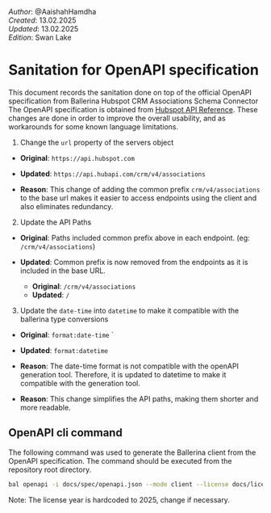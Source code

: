 _Author_:  @AaishahHamdha \
_Created_: 13.02.2025 \
_Updated_: 13.02.2025 \
_Edition_: Swan Lake

# Sanitation for OpenAPI specification

This document records the sanitation done on top of the official OpenAPI specification from Ballerina Hubspot CRM Associations Schema Connector
The OpenAPI specification is obtained from [Hubspot API Reference](https://github.com/HubSpot/HubSpot-public-api-spec-collection/blob/main/PublicApiSpecs/CRM/Associations%20Schema/Rollouts/130902/v4/associationsSchema.json).
These changes are done in order to improve the overall usability, and as workarounds for some known language limitations.

1. Change the `url` property of the servers object

- **Original**:
```https://api.hubspot.com```

- **Updated**:
```https://api.hubapi.com/crm/v4/associations```

- **Reason**: This change of adding the common prefix `crm/v4/associations` to the base url makes it easier to access endpoints using the client and also eliminates redundancy.

2. Update the API Paths

- **Original**: Paths included common prefix above in each endpoint. (eg: ```/crm/v4/associations```)

- **Updated**: Common prefix is now removed from the endpoints as it is included in the base URL.
  - **Original**: ```/crm/v4/associations```
  - **Updated**: ```/```

3. Update the `date-time` into `datetime` to make it compatible with the ballerina type conversions

- **Original**: `format:date-time`
`
- **Updated**: `format:datetime`

- **Reason**: The date-time format is not compatible with the openAPI generation tool. Therefore, it is updated to datetime to make it compatible with the generation tool.

- **Reason**: This change simplifies the API paths, making them shorter and more readable.

## OpenAPI cli command

The following command was used to generate the Ballerina client from the OpenAPI specification. The command should be executed from the repository root directory.

```bash
bal openapi -i docs/spec/openapi.json --mode client --license docs/license.txt -o ballerina
```

Note: The license year is hardcoded to 2025, change if necessary.
